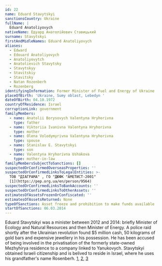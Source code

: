 ```yaml
---
id: 22
name: Eduard Stavytskyi
sanctionsCountry: Ukraine
fullName: |
  Eduard Anatoliyovych 
nativeName: Едуард Анатолійович Ставицький
surname: Stavytskyi
firstAndMidleNames: Eduard Anatoliyovych
aliases:
  - Edward
  - Edouard Anatoliyovych
  - Anatoliyovytch
  - Anatolievich Stavytsky
  - Stavytskyy
  - Stavitskiy
  - Stavitsky
  - Natan Rozenberh
  - Rozenberg
identifyingInformation: Former Minister of Fuel and Energy of Ukraine
placeOfBirth: 'Ukraine, Sumy oblast, Lebedyn '
dateOfBirth: 04.10.1972
countryOfResidence: Israel
corruptionLink: government
familyMembers:
  - name: Anatolii Borysovych Valentyna Hryhorivna
    type: father
  - name: Viktoriia Ivanivna Valentyna Hryhorivna
    type: mother
  - name: Olena Volodymyrivna Valentyna Hryhorivna
    type: spouse
  - name: Stanislav E. Stavytskyi
    type: son
  - name: Valentyna Hryhorivna Ushakova
    type: mother-in-law
familyMembersSubjectToSanctions: []
suspectedOrConfirmedOverseasProperties: ''
suspectedOrConfirmedLinksToLegalEntities: >-
  ТОВ "ДІАГРАМА" , ГО "ДЮФК "АМЕТИСТ-2001"
  [1](https://pep.org.ua/en/person/9564)
suspectedOrConfirmedLinksToBankAccounts: ''
suspectedOrConfirmedLinksToOtherAssets: ''
estimatesOfAssetsFrozenOrConfiscated: ''
estimatesOfAssetsReturned: None
typeOfSanctions: Asset freeze and prohibition to make funds available
startOfSanctions: 06.03.2014
---
```

Eduard Stavytskyi was a minister between 2012 and 2014: briefly Minister of 
Ecology and Natural Resources and then Minister of Energy. A police raid shortly 
after the Ukrainian revolution found $5 million cash, 50 kilograms of gold bars 
and expensive jewellery in his possession. He has been accused of being involved 
in the privatisation of the formerly state-owned Mezhyhirya residence to a 
company linked to Yanukovych. Stavytskyi obtained Israeli citizenship and is 
belived to reside in Israel, where he uses his grandfather's name Rosenberh. 
[1](https://www.kyivpost.com/article/content/ukraine-politics/investigators-find-fortunes-in-homes-of-ex-ministers-341153.html), 
[2](https://www.opendemocracy.net/od-russia/sergii-leshchenko/ukraine-yanukovychs-family-spreads-its-tentacles), 
[3](https://www.timesofisrael.com/wanted-ukrainian-oligarch-granted-visa-to-israel-ex-minister-gets-citizenship/)

